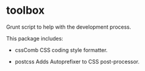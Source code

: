 # toolbox
Grunt script to help with the development process.

This package includes:
- cssComb
CSS coding style formatter.

- postcss
Adds Autoprefixer to CSS post-processor.
